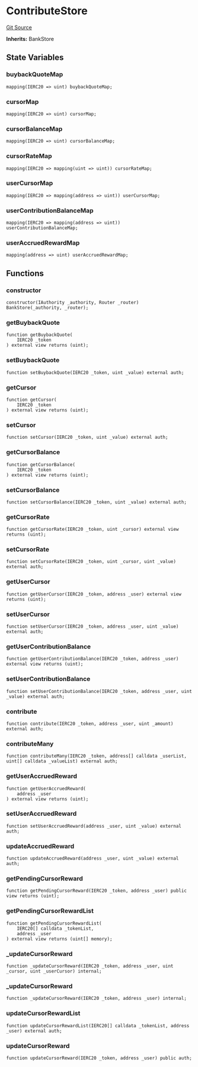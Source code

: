 # ContributeStore
[Git Source](https://github.com/GMX-Blueberry-Club/puppet-contracts/blob/e958c407aafad0b6c3aeaa6893e84ba9f1b97fb1/src/tokenomics/store/ContributeStore.sol)

**Inherits:**
BankStore


## State Variables
### buybackQuoteMap

```solidity
mapping(IERC20 => uint) buybackQuoteMap;
```


### cursorMap

```solidity
mapping(IERC20 => uint) cursorMap;
```


### cursorBalanceMap

```solidity
mapping(IERC20 => uint) cursorBalanceMap;
```


### cursorRateMap

```solidity
mapping(IERC20 => mapping(uint => uint)) cursorRateMap;
```


### userCursorMap

```solidity
mapping(IERC20 => mapping(address => uint)) userCursorMap;
```


### userContributionBalanceMap

```solidity
mapping(IERC20 => mapping(address => uint)) userContributionBalanceMap;
```


### userAccruedRewardMap

```solidity
mapping(address => uint) userAccruedRewardMap;
```


## Functions
### constructor


```solidity
constructor(IAuthority _authority, Router _router) BankStore(_authority, _router);
```

### getBuybackQuote


```solidity
function getBuybackQuote(
    IERC20 _token
) external view returns (uint);
```

### setBuybackQuote


```solidity
function setBuybackQuote(IERC20 _token, uint _value) external auth;
```

### getCursor


```solidity
function getCursor(
    IERC20 _token
) external view returns (uint);
```

### setCursor


```solidity
function setCursor(IERC20 _token, uint _value) external auth;
```

### getCursorBalance


```solidity
function getCursorBalance(
    IERC20 _token
) external view returns (uint);
```

### setCursorBalance


```solidity
function setCursorBalance(IERC20 _token, uint _value) external auth;
```

### getCursorRate


```solidity
function getCursorRate(IERC20 _token, uint _cursor) external view returns (uint);
```

### setCursorRate


```solidity
function setCursorRate(IERC20 _token, uint _cursor, uint _value) external auth;
```

### getUserCursor


```solidity
function getUserCursor(IERC20 _token, address _user) external view returns (uint);
```

### setUserCursor


```solidity
function setUserCursor(IERC20 _token, address _user, uint _value) external auth;
```

### getUserContributionBalance


```solidity
function getUserContributionBalance(IERC20 _token, address _user) external view returns (uint);
```

### setUserContributionBalance


```solidity
function setUserContributionBalance(IERC20 _token, address _user, uint _value) external auth;
```

### contribute


```solidity
function contribute(IERC20 _token, address _user, uint _amount) external auth;
```

### contributeMany


```solidity
function contributeMany(IERC20 _token, address[] calldata _userList, uint[] calldata _valueList) external auth;
```

### getUserAccruedReward


```solidity
function getUserAccruedReward(
    address _user
) external view returns (uint);
```

### setUserAccruedReward


```solidity
function setUserAccruedReward(address _user, uint _value) external auth;
```

### updateAccruedReward


```solidity
function updateAccruedReward(address _user, uint _value) external auth;
```

### getPendingCursorReward


```solidity
function getPendingCursorReward(IERC20 _token, address _user) public view returns (uint);
```

### getPendingCursorRewardList


```solidity
function getPendingCursorRewardList(
    IERC20[] calldata _tokenList,
    address _user
) external view returns (uint[] memory);
```

### _updateCursorReward


```solidity
function _updateCursorReward(IERC20 _token, address _user, uint _cursor, uint _userCursor) internal;
```

### _updateCursorReward


```solidity
function _updateCursorReward(IERC20 _token, address _user) internal;
```

### updateCursorRewardList


```solidity
function updateCursorRewardList(IERC20[] calldata _tokenList, address _user) external auth;
```

### updateCursorReward


```solidity
function updateCursorReward(IERC20 _token, address _user) public auth;
```

